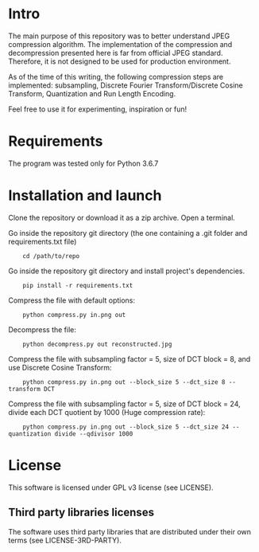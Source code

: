 # Intro

The main purpose of this repository was to better understand JPEG
compression algorithm. The implementation of the
compression and decompression presented here is far from
official JPEG standard. Therefore, it is not designed to be used for production
environment.

As of the time of this writing, the following compression steps are implemented:
subsampling, Discrete Fourier Transform/Discrete Cosine Transform, 
Quantization and Run Length Encoding.

Feel free to use it for experimenting, inspiration or fun!

# Requirements

The program was tested only for Python 3.6.7

# Installation and launch


Clone the repository or download it as a zip archive.
Open a terminal.

Go inside the repository git directory (the one containing a .git folder and 
requirements.txt file)
```
    cd /path/to/repo
```
Go inside the repository git directory and install project's dependencies.
```
    pip install -r requirements.txt
```
Compress the file with default options:
```
    python compress.py in.png out
```

Decompress the file:
```
    python decompress.py out reconstructed.jpg
```

Compress the file with subsampling factor = 5, size of DCT block = 8,
and use Discrete Cosine Transform:
```
    python compress.py in.png out --block_size 5 --dct_size 8 --transform DCT
```

Compress the file with subsampling factor = 5, size of DCT block = 24,
divide each DCT quotient by 1000 (Huge compression rate):
```
    python compress.py in.png out --block_size 5 --dct_size 24 --quantization divide --qdivisor 1000
```

# License
This software is licensed under GPL v3 license (see LICENSE).

## Third party libraries licenses
The software uses third party libraries that are distributed under 
their own terms (see LICENSE-3RD-PARTY).
